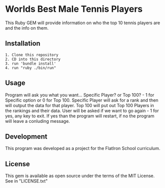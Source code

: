 # Worlds Best Male Tennis Players

This Ruby GEM will provide information on who the top 10 tennis players are and the info on them.

## Installation
    1. Clone this repository
    2. CD into this directory
    3. run 'bundle install'
    4. run "ruby ./bin/run"

## Usage
Program will ask you what you want...
Specific Player? or Top 100? - 1 for Specific option or 0 for Top 100.
    Specific Player will ask for a rank and then will output the data for that player.
    Top 100 will put out Top 100 Players in the rankings and their data.
User will be asked if we want to go again - 1 for yes, any key to exit.
    If yes than the program will restart, if no the program will leave a conluding message.

## Development
This program was developed as a project for the FlatIron School curriculum.

## License
This gem is available as open source under the terms of the MIT License. See in "LICENSE.txt"